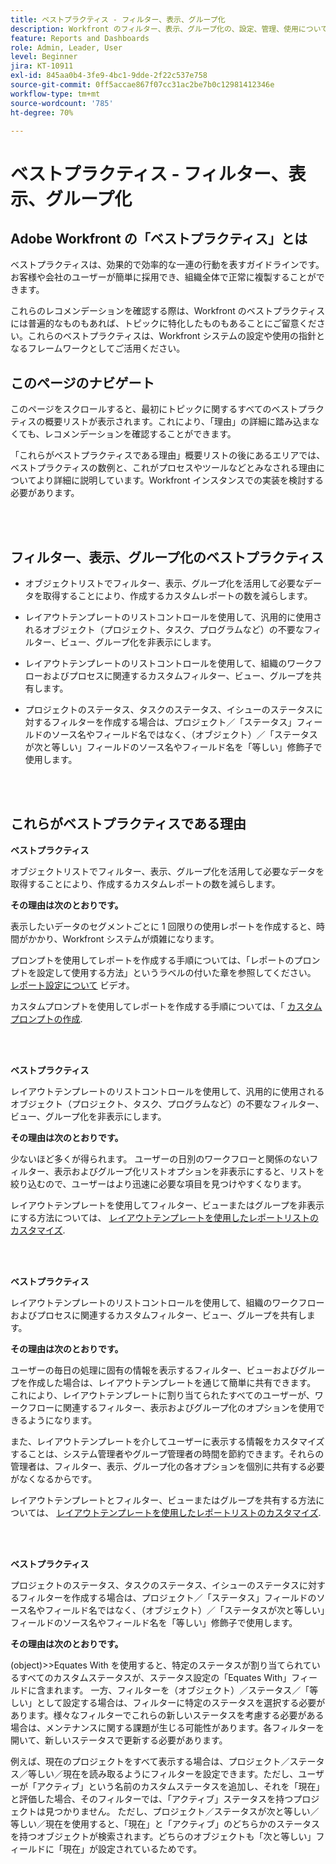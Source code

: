 ```yaml
---
title: ベストプラクティス - フィルター、表示、グループ化
description: Workfront のフィルター、表示、グループ化の、設定、管理、使用について、Adobe Workfront のエキスパートによるベストプラクティスのレコメンデーションを確認します。
feature: Reports and Dashboards
role: Admin, Leader, User
level: Beginner
jira: KT-10911
exl-id: 845aa0b4-3fe9-4bc1-9dde-2f22c537e758
source-git-commit: 0ff5accae867f07cc31ac2be7b0c12981412346e
workflow-type: tm+mt
source-wordcount: '785'
ht-degree: 70%

---
```


# ベストプラクティス - フィルター、表示、グループ化

## Adobe Workfront の「ベストプラクティス」とは

ベストプラクティスは、効果的で効率的な一連の行動を表すガイドラインです。お客様や会社のユーザーが簡単に採用でき、組織全体で正常に複製することができます。

これらのレコメンデーションを確認する際は、Workfront のベストプラクティスには普遍的なものもあれば、トピックに特化したものもあることにご留意ください。これらのベストプラクティスは、Workfront システムの設定や使用の指針となるフレームワークとしてご活用ください。

## このページのナビゲート

このページをスクロールすると、最初にトピックに関するすべてのベストプラクティスの概要リストが表示されます。これにより、「理由」の詳細に踏み込まなくても、レコメンデーションを確認することができます。

「これらがベストプラクティスである理由」概要リストの後にあるエリアでは、ベストプラクティスの数例と、これがプロセスやツールなどとみなされる理由についてより詳細に説明しています。Workfront インスタンスでの実装を検討する必要があります。

</br>
</br>

## フィルター、表示、グループ化のベストプラクティス

* オブジェクトリストでフィルター、表示、グループ化を活用して必要なデータを取得することにより、作成するカスタムレポートの数を減らします。

* レイアウトテンプレートのリストコントロールを使用して、汎用的に使用されるオブジェクト（プロジェクト、タスク、プログラムなど）の不要なフィルター、ビュー、グループ化を非表示にします。

* レイアウトテンプレートのリストコントロールを使用して、組織のワークフローおよびプロセスに関連するカスタムフィルター、ビュー、グループを共有します。

* プロジェクトのステータス、タスクのステータス、イシューのステータスに対するフィルターを作成する場合は、プロジェクト／「ステータス」フィールドのソース名やフィールド名ではなく、（オブジェクト）／「ステータスが次と等しい」フィールドのソース名やフィールド名を「等しい」修飾子で使用します。

</br>
</br>

## これらがベストプラクティスである理由

**ベストプラクティス**

オブジェクトリストでフィルター、表示、グループ化を活用して必要なデータを取得することにより、作成するカスタムレポートの数を減らします。

**その理由は次のとおりです。**

表示したいデータのセグメントごとに 1 回限りの使用レポートを作成すると、時間がかかり、Workfront システムが煩雑になります。

プロンプトを使用してレポートを作成する手順については、「レポートのプロンプトを設定して使用する方法」というラベルの付いた章を参照してください。 [レポート設定について](https://experienceleague.adobe.com/docs/workfront-learn/tutorials-workfront/reporting/basic-reporting/report-settings.html) ビデオ。

カスタムプロンプトを使用してレポートを作成する手順については、「 [カスタムプロンプトの作成](https://experienceleague.adobe.com/docs/workfront-learn/tutorials-workfront/reporting/intermediate-reporting/custom-prompts.html).

</br>
</br>

**ベストプラクティス**

レイアウトテンプレートのリストコントロールを使用して、汎用的に使用されるオブジェクト（プロジェクト、タスク、プログラムなど）の不要なフィルター、ビュー、グループ化を非表示にします。

**その理由は次のとおりです。**

少ないほど多くが得られます。 ユーザーの日別のワークフローと関係のないフィルター、表示およびグループ化リストオプションを非表示にすると、リストを絞り込むので、ユーザーはより迅速に必要な項目を見つけやすくなります。

レイアウトテンプレートを使用してフィルター、ビューまたはグループを非表示にする方法については、 [レイアウトテンプレートを使用したレポートリストのカスタマイズ](https://experienceleague.adobe.com/docs/workfront-learn/tutorials-workfront/administration-and-setup/layout-templates/customize-reporting-lists-with-layout-templates.html).

</br>
</br>

**ベストプラクティス**

レイアウトテンプレートのリストコントロールを使用して、組織のワークフローおよびプロセスに関連するカスタムフィルター、ビュー、グループを共有します。

**その理由は次のとおりです。**

ユーザーの毎日の処理に固有の情報を表示するフィルター、ビューおよびグループを作成した場合は、レイアウトテンプレートを通じて簡単に共有できます。 これにより、レイアウトテンプレートに割り当てられたすべてのユーザーが、ワークフローに関連するフィルター、表示およびグループ化のオプションを使用できるようになります。

また、レイアウトテンプレートを介してユーザーに表示する情報をカスタマイズすることは、システム管理者やグループ管理者の時間を節約できます。それらの管理者は、フィルター、表示、グループ化の各オプションを個別に共有する必要がなくなるからです。

レイアウトテンプレートとフィルター、ビューまたはグループを共有する方法については、 [レイアウトテンプレートを使用したレポートリストのカスタマイズ](https://experienceleague.adobe.com/docs/workfront-learn/tutorials-workfront/administration-and-setup/layout-templates/customize-reporting-lists-with-layout-templates.html).

</br>
</br>

**ベストプラクティス**

プロジェクトのステータス、タスクのステータス、イシューのステータスに対するフィルターを作成する場合は、プロジェクト／「ステータス」フィールドのソース名やフィールド名ではなく、（オブジェクト）／「ステータスが次と等しい」フィールドのソース名やフィールド名を「等しい」修飾子で使用します。

**その理由は次のとおりです。**

(object)>>Equates With を使用すると、特定のステータスが割り当てられているすべてのカスタムステータスが、ステータス設定の「Equates With」フィールドに含まれます。 一方、フィルターを（オブジェクト）／ステータス／「等しい」として設定する場合は、フィルターに特定のステータスを選択する必要があります。様々なフィルターでこれらの新しいステータスを考慮する必要がある場合は、メンテナンスに関する課題が生じる可能性があります。各フィルターを開いて、新しいステータスで更新する必要があります。

例えば、現在のプロジェクトをすべて表示する場合は、プロジェクト／ステータス／等しい／現在を読み取るようにフィルターを設定できます。ただし、ユーザーが「アクティブ」という名前のカスタムステータスを追加し、それを「現在」と評価した場合、そのフィルターでは、「アクティブ」ステータスを持つプロジェクトは見つかりません。 ただし、プロジェクト／ステータスが次と等しい／等しい／現在を使用すると、「現在」と「アクティブ」のどちらかのステータスを持つオブジェクトが検索されます。どちらのオブジェクトも「次と等しい」フィールドに「現在」が設定されているためです。
